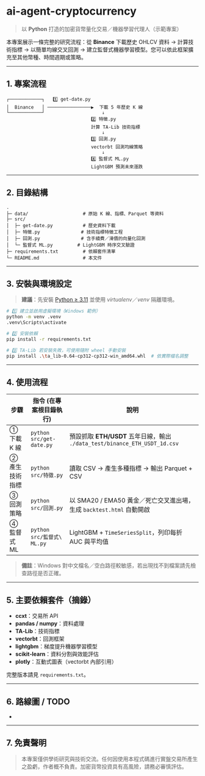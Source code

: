 # ai-agent-cryptocurrency

> 以 **Python** 打造的加密貨幣量化交易／機器學習代理人（示範專案）

本專案展示一條完整的研究流程：從 **Binance** 下載歷史 OHLCV 資料 → 計算技術指標 → 以簡單均線交叉回測 → 建立監督式機器學習模型。您可以依此框架擴充至其他幣種、時間週期或策略。

---

## 1. 專案流程

```
┌────────────┐   1️⃣ get-date.py
│  Binance   │ ────────────────▶  下載 5 年歷史 K 線
└────────────┘                     ↓
                               2️⃣ 特徵.py
                               計算 TA‑Lib 技術指標
                                   ↓
                               3️⃣ 回測.py
                               vectorbt 回測均線策略
                                   ↓
                               4️⃣ 監督式 ML.py
                               LightGBM 預測未來漲跌
```

---

## 2. 目錄結構

```text
.
├─ data/                    # 原始 K 線、指標、Parquet 等資料
├─ src/
│  ├─ get-date.py           # 歷史資料下載
│  ├─ 特徵.py               # 技術指標特徵工程
│  ├─ 回測.py               # 含手續費／滑價的向量化回測
│  └─ 監督式 ML.py         # LightGBM 時序交叉驗證
├─ requirements.txt         # 依賴套件清單
└─ README.md                # 本文件
```

---

## 3. 安裝與環境設定

> **建議**：先安裝 [Python ≥ 3.11](https://www.python.org/downloads/) 並使用 *virtualenv*／*venv* 隔離環境。

```bash
# 1️⃣ 建立並啟用虛擬環境（Windows 範例）
python -m venv .venv
.venv\Scripts\activate

# 2️⃣ 安裝依賴
pip install -r requirements.txt

# 3️⃣ TA‑Lib 若安裝失敗，可使用隨附 wheel 手動安裝
pip install .\ta_lib‑0.64‑cp312‑cp312‑win_amd64.whl  # 依實際檔名調整
```

---

## 4. 使用流程

| 步驟       | 指令 (在專案根目錄執行)            | 說明                                                              |
| -------- | ------------------------ | --------------------------------------------------------------- |
| ① 下載 K 線 | `python src/get-date.py` | 預設抓取 **ETH/USDT** 五年日線，輸出 `./data_test/binance_ETH_USDT_1d.csv` |
| ② 產生技術指標 | `python src/特徵.py`       | 讀取 CSV → 產生多種指標 → 輸出 Parquet + CSV                              |
| ③ 回測策略   | `python src/回測.py`       | 以 SMA20 / EMA50 黃金／死亡交叉進出場，生成 `backtest.html` 自動開啟              |
| ④ 監督式 ML | `python src/監督式\ ML.py`  | LightGBM + `TimeSeriesSplit`，列印每折 AUC 與平均值                      |

> **備註**：Windows 對中文檔名／空白路徑較敏感，若出現找不到檔案請先檢查路徑是否正確。

---

## 5. 主要依賴套件（摘錄）

- **ccxt**：交易所 API
- **pandas / numpy**：資料處理
- **TA‑Lib**：技術指標
- **vectorbt**：回測框架
- **lightgbm**：梯度提升機器學習模型
- **scikit‑learn**：資料分割與效能評估
- **plotly**：互動式圖表（vectorbt 內部引用）

完整版本請見 `requirements.txt`。

---

## 6. 路線圖 / TODO

-

---

## 7. 免責聲明

> 本專案僅供學術研究與技術交流。任何因使用本程式碼進行實盤交易所產生之盈虧，作者概不負責。加密貨幣投資具有高風險，請務必審慎評估。

